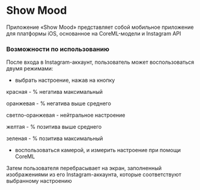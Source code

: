# Show Mood
Приложение «Show Mood» представляет собой мобильное приложение для платформы iOS, основанное на CoreML-модели и Instagram API

### Возможности по использованию
После входа в Instagram-аккаунт, пользователь может воспользоваться двумя режимами:
- выбрать настроение, нажав на кнопку

красная - % негатива максимальный

оранжевая - % негатива выше среднего

светло-оранжевая - нейтральное настроение

желтая - % позитива выше среднего

зеленая - % позитива максимальный

- воспользоваться камерой, и измерить настроение при помощи CoreML

Затем пользователя перебрасывает на экран, заполненный изображениями из его Instagram-аккаунта, которые соответствуют выбранному настроению
